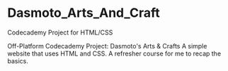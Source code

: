 # Dasmoto_Arts_And_Craft
Codecademy Project for HTML/CSS

Off-Platform Codecademy Project: Dasmoto's Arts & Crafts
A simple website that uses HTML and CSS. A refresher course for me to recap the basics.
